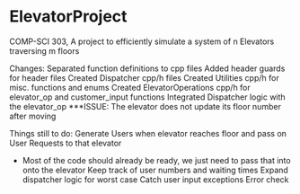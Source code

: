 # ElevatorProject
COMP-SCI 303, A project to efficiently simulate a system of n Elevators traversing m floors

Changes:
Separated function definitions to cpp files
Added header guards for header files
Created Dispatcher cpp/h files
Created Utilities cpp/h for misc. functions and enums
Created ElevatorOperations cpp/h for elevator_op and customer_input functions
Integrated Dispatcher logic with the elevator_op
	***ISSUE: The elevator does not update its floor number after moving

Things still to do:
Generate Users when elevator reaches floor and pass on User Requests to that elevator
-	Most of the code should already be ready, we just need to pass that into onto the elevator
Keep track of user numbers and waiting times
Expand dispatcher logic for worst case
Catch user input exceptions
Error check
